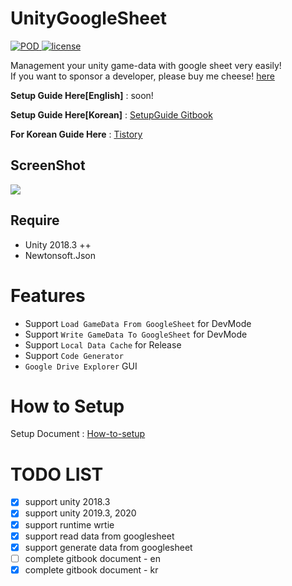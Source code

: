  
 
 # UnityGoogleSheet 

<p align="left">
    <a href="https://github.com/shlifedev/UnityGoogleSheet/release">
        <img src="https://img.shields.io/badge/release-v.0.1.0-green.svg"
             alt="POD">
    </a>
    <a href="https://opensource.org/licenses/MIT">
        <img src="https://img.shields.io/badge/license-MIT-orange.svg"
             alt="license">
    </a>
</p>

Management your unity game-data with google sheet very easily!   
If you want to sponsor a developer, please buy me cheese! [here](http://paypal.me/shlifedev)


**Setup Guide Here[English]** : soon!   

**Setup Guide Here[Korean]** : [SetupGuide Gitbook](https://shlifedev.gitbook.io/unitygooglesheet/)    

**For Korean Guide Here** : [Tistory](https://shlifedev.tistory.com/33)  


## ScreenShot
![](https://i.imgur.com/ZBtiwmD.png)
  
 

## Require
  - Unity 2018.3 ++
  - Newtonsoft.Json

 
 
 # Features
 - Support `Load GameData From GoogleSheet` for DevMode
 - Support `Write GameData To GoogleSheet` for DevMode
 - Support `Local Data Cache` for Release
 - Support `Code Generator `
 - `Google Drive Explorer` GUI   
  
 # How to Setup
 Setup Document : [How-to-setup](http://shlifedev.gitbook.io/) 
  

 # TODO LIST
- [x] support unity 2018.3
- [x] support unity 2019.3, 2020
- [x] support runtime wrtie
- [x] support read data from googlesheet
- [x] support generate data from googlesheet
- [ ] complete gitbook document - en
- [x] complete gitbook document - kr
